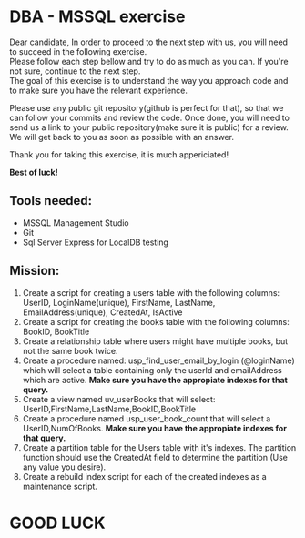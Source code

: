 # DBA - MSSQL exercise


Dear candidate,
In order to proceed to the next step with us, you will need to succeed in the following exercise.  
Please follow each step bellow and try to do as much as you can. If you're not sure, continue to the next step.  
The goal of this exercise is to understand the way you approach code and to make sure you have the relevant experience.  


Please use any public git repository(github is perfect for that), so that we can follow your commits and review the code.
Once done, you will need to send us a link to your public repository(make sure it is public) for a review.
We will get back to you as soon as possible with an answer.

Thank you for taking this exercise, it is much appericiated!  

**Best of luck!**


## Tools needed:

* MSSQL Management Studio
* Git
* Sql Server Express for LocalDB testing

## Mission: 

1. Create a script for creating a users table with the following columns: UserID, LoginName(unique), FirstName, LastName, EmailAddress(unique), CreatedAt, IsActive
2. Create a script for creating the books table with the following columns: BookID, BookTitle
3. Create a relationship table where users might have multiple books, but not the same book twice.
4. Create a procedure named: usp_find_user_email_by_login (@loginName) which will select a table containing only the userId and emailAddress which are active. **Make sure you have the appropiate indexes for that query.**
5. Create a view named uv_userBooks that will select: UserID,FirstName,LastName,BookID,BookTitle
6. Create a procedure named usp_user_book_count that will select a UserID,NumOfBooks. **Make sure you have the appropiate indexes for that query.**
7. Create a partition table for the Users table with it's indexes. The partition function should use the CreatedAt field to determine the partition (Use any value you desire).
8. Create a rebuild index script for each of the created indexes as a maintenance script.


# GOOD LUCK 
